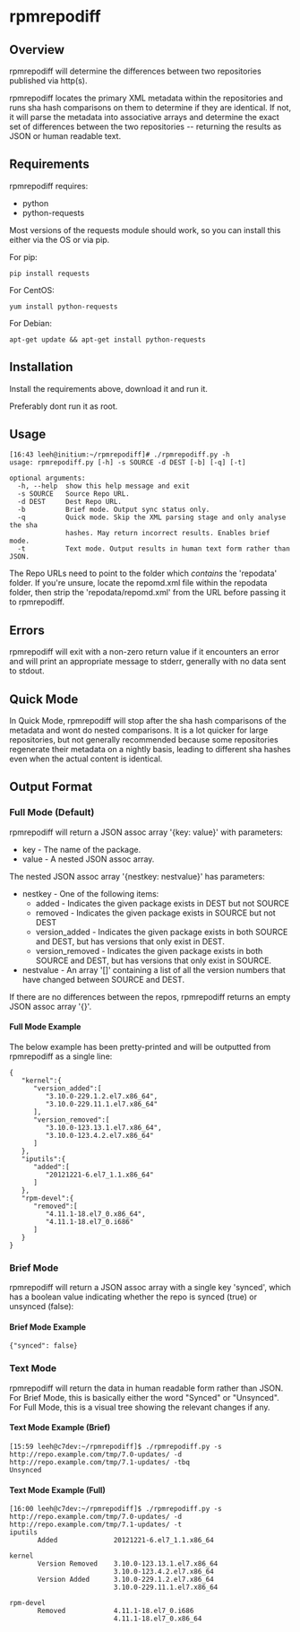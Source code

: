 # rpmrepodiff
## Overview
rpmrepodiff will determine the differences between two repositories published via
http(s).

rpmrepodiff locates the primary XML metadata within the repositories and runs sha
hash comparisons on them to determine if they are identical.  If not, it will parse
the metadata into associative arrays and determine the exact set of differences
between the two repositories -- returning the results as JSON or human readable text.

## Requirements
rpmrepodiff requires:

* python
* python-requests

Most versions of the requests module should work, so you can install this either via
the OS or via pip.

For pip:
```
pip install requests
```

For CentOS:
```
yum install python-requests
```

For Debian:
```
apt-get update && apt-get install python-requests
```

## Installation
Install the requirements above, download it and run it.

Preferably dont run it as root.

## Usage
```
[16:43 leeh@initium:~/rpmrepodiff]# ./rpmrepodiff.py -h
usage: rpmrepodiff.py [-h] -s SOURCE -d DEST [-b] [-q] [-t]

optional arguments:
  -h, --help  show this help message and exit
  -s SOURCE   Source Repo URL.
  -d DEST     Dest Repo URL.
  -b          Brief mode. Output sync status only.
  -q          Quick mode. Skip the XML parsing stage and only analyse the sha
              hashes. May return incorrect results. Enables brief mode.
  -t          Text mode. Output results in human text form rather than JSON.
```

The Repo URLs need to point to the folder which *contains* the 'repodata' folder.  If
you're unsure, locate the repomd.xml file within the repodata folder, then strip the 
'repodata/repomd.xml' from the URL before passing it to rpmrepodiff.

## Errors
rpmrepodiff will exit with a non-zero return value if it encounters an error and will
print an appropriate message to stderr, generally with no data sent to stdout.

## Quick Mode
In Quick Mode, rpmrepodiff will stop after the sha hash comparisons of the metadata and
wont do nested comparisons.  It is a lot quicker for large repositories, but not generally
recommended because some repositories regenerate their metadata on a nightly basis,
leading to different sha hashes even when the actual content is identical.

## Output Format
### Full Mode (Default)
rpmrepodiff will return a JSON assoc array '{key: value}' with parameters:

* key - The name of the package.
* value - A nested JSON assoc array.

The nested JSON assoc array '{nestkey: nestvalue}' has parameters:

* nestkey - One of the following items:
  * added - Indicates the given package exists in DEST but not SOURCE
  * removed - Indicates the given package exists in SOURCE but not DEST
  * version_added - Indicates the given package exists in both SOURCE and DEST, but has
    versions that only exist in DEST.
  * version_removed - Indicates the given package exists in both SOURCE and DEST, but has
    versions that only exist in SOURCE.
* nestvalue - An array '[]' containing a list of all the version numbers that have changed
  between SOURCE and DEST.

If there are no differences between the repos, rpmrepodiff returns an empty JSON assoc array '{}'.

#### Full Mode Example
The below example has been pretty-printed and will be outputted from rpmrepodiff as a single line:
```
{
   "kernel":{
      "version_added":[
         "3.10.0-229.1.2.el7.x86_64",
         "3.10.0-229.11.1.el7.x86_64"
      ],
      "version_removed":[
         "3.10.0-123.13.1.el7.x86_64",
         "3.10.0-123.4.2.el7.x86_64"
      ]
   },
   "iputils":{
      "added":[
         "20121221-6.el7_1.1.x86_64"
      ]
   },
   "rpm-devel":{
      "removed":[
         "4.11.1-18.el7_0.x86_64",
         "4.11.1-18.el7_0.i686"
      ]
   }
}
```

### Brief Mode
rpmrepodiff will return a JSON assoc array with a single key 'synced', which has a boolean
value indicating whether the repo is synced (true) or unsynced (false):

#### Brief Mode Example
```
{"synced": false}
```

### Text Mode
rpmrepodiff will return the data in human readable form rather than JSON.  For Brief Mode,
this is basically either the word "Synced" or "Unsynced".  For Full Mode, this is a visual
tree showing the relevant changes if any.

#### Text Mode Example (Brief)
```
[15:59 leeh@c7dev:~/rpmrepodiff]$ ./rpmrepodiff.py -s http://repo.example.com/tmp/7.0-updates/ -d http://repo.example.com/tmp/7.1-updates/ -tbq
Unsynced
```

#### Text Mode Example (Full)
````
[16:00 leeh@c7dev:~/rpmrepodiff]$ ./rpmrepodiff.py -s http://repo.example.com/tmp/7.0-updates/ -d http://repo.example.com/tmp/7.1-updates/ -t
iputils
       Added              20121221-6.el7_1.1.x86_64

kernel
       Version Removed    3.10.0-123.13.1.el7.x86_64
                          3.10.0-123.4.2.el7.x86_64
       Version Added      3.10.0-229.1.2.el7.x86_64
                          3.10.0-229.11.1.el7.x86_64

rpm-devel
       Removed            4.11.1-18.el7_0.i686
                          4.11.1-18.el7_0.x86_64
````
